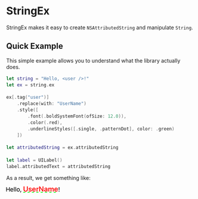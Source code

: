 # StringEx

StringEx makes it easy to create `NSAttributedString` and manipulate `String`.

## Quick Example

This simple example allows you to understand what the library actually does.

```swift
let string = "Hello, <user />!"
let ex = string.ex

ex[.tag("user")]
    .replace(with: "UserName")
    .style([
        .font(.boldSystemFont(ofSize: 12.0)),
        .color(.red),
        .underlineStyles([.single, .patternDot], color: .green)
    ])

let attributedString = ex.attributedString

let label = UILabel()
label.attributedText = attributedString
```
As a result, we get something like:

![StringEx Example](Documentation/images/example.png)